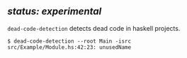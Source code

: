 ## *status: experimental*

`dead-code-detection` detects dead code in haskell projects.

``` shell
$ dead-code-detection --root Main -isrc
src/Example/Module.hs:42:23: unusedName
```
